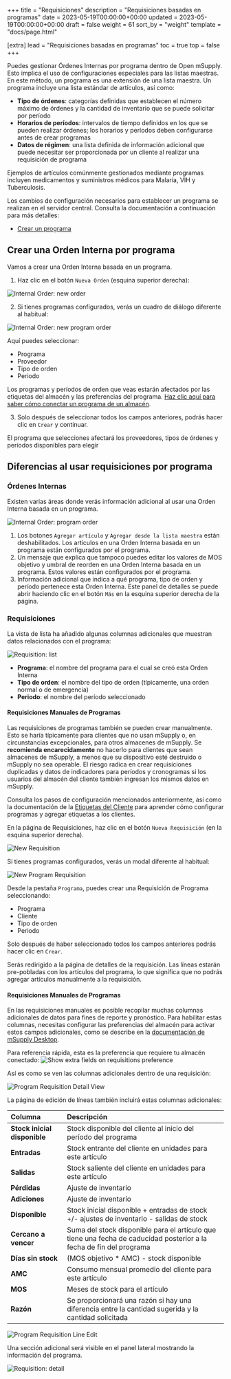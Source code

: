 +++
title = "Requisiciones"
description = "Requisiciones basadas en programas"
date = 2023-05-19T00:00:00+00:00
updated = 2023-05-19T00:00:00+00:00
draft = false
weight = 61
sort_by = "weight"
template = "docs/page.html"

[extra]
lead = "Requisiciones basadas en programas"
toc = true
top = false
+++

Puedes gestionar Órdenes Internas por programa dentro de Open mSupply. Esto implica el uso de configuraciones especiales para las listas maestras. En este método, un programa es una extensión de una lista maestra. Un programa incluye una lista estándar de artículos, así como:

- **Tipo de órdenes**:  categorías definidas que establecen el número máximo de órdenes y la cantidad de inventario que se puede solicitar por período
- **Horarios de períodos**: intervalos de tiempo definidos en los que se pueden realizar órdenes; los horarios y períodos deben configurarse antes de crear programas
- **Datos de régimen**: una lista definida de información adicional que puede necesitar ser proporcionada por un cliente al realizar una requisición de programa

Ejemplos de artículos comúnmente gestionados mediante programas incluyen medicamentos y suministros médicos para Malaria, VIH y Tuberculosis.

Los cambios de configuración necesarios para establecer un programa se realizan en el servidor central. Consulta la documentación a continuación para más detalles:

- [Crear un programa](https://docs.msupply.org.nz/items:programs#creating_a_program)

## Crear una Orden Interna por programa

Vamos a crear una Orden Interna basada en un programa.

1. Haz clic en el botón `Nueva Orden` (esquina superior derecha):

![Internal Order: new order](/docs/replenishment/images/intord_newreqbutton.png)

2. Si tienes programas configurados, verás un cuadro de diálogo diferente al habitual:

![Internal Order: new program order](/docs/programs/images/new_internal_order.png)

Aquí puedes seleccionar:

- Programa
- Proveedor
- Tipo de orden
- Periodo

Los programas y períodos de orden que veas estarán afectados por las etiquetas del almacén y las preferencias del programa. [Haz clic aquí para saber cómo conectar un programa de un almacén](https://docs.msupply.org.nz/items:programs#connecting_a_program_to_a_store).

3. Solo después de seleccionar todos los campos anteriores, podrás hacer clic en `Crear` y continuar.

<div class="nota">El programa que selecciones afectará los proveedores, tipos de órdenes y períodos disponibles para elegir</div>

## Diferencias al usar requisiciones por programa

### Órdenes Internas

Existen varias áreas donde verás información adicional al usar una Orden Interna basada en un programa.

![Internal Order: program order](/docs/programs/images/internal_order_detail.png)

1. Los botones `Agregar artículo` y `Agregar desde la lista maestra` están deshabilitados. Los artículos en una Orden Interna basada en un programa están configurados por el programa.
2. Un mensaje que explica que tampoco puedes editar los valores de MOS objetivo y umbral de reorden en una Orden Interna basada en un programa. Estos valores están configurados por el programa.
3. Información adicional que indica a qué programa, tipo de orden y período pertenece esta Orden Interna. Este panel de detalles se puede abrir haciendo clic en el botón `Más` en la esquina superior derecha de la página.

### Requisiciones

La vista de lista ha añadido algunas columnas adicionales que muestran datos relacionados con el programa:

![Requisition: list](/docs/programs/images/requisition-list.png)

- **Programa**: el nombre del programa para el cual se creó esta Orden Interna
- **Tipo de orden**: el nombre del tipo de orden (típicamente, una orden normal o de emergencia)
- **Periodo**: el nombre del período seleccionado

#### Requisiciones Manuales de Programas

Las requisiciones de programas también se pueden crear manualmente. Esto se haría típicamente para clientes que no usan mSupply o, en circunstancias excepcionales, para otros almacenes de mSupply. Se **recomienda encarecidamente** no hacerlo para clientes que sean almacenes de mSupply, a menos que su dispositivo esté destruido o mSupply no sea operable. El riesgo radica en crear requisiciones duplicadas y datos de indicadores para períodos y cronogramas si los usuarios del almacén del cliente también ingresan los mismos datos en mSupply.

Consulta los pasos de configuración mencionados anteriormente, así como la documentación de la [Etiquetas del Cliente](https://docs.msupply.org.nz/names:adding_and_editing#tags_tab)
para aprender cómo configurar programas y agregar etiquetas a los clientes.

En la página de Requisiciones, haz clic en el botón `Nueva Requisición`  (en la esquina superior derecha).

![New Requisition](/docs/programs/images/add_requisition_button.png)

Si tienes programas configurados, verás un modal diferente al habitual:

![New Program Requisition](/docs/programs/images/add_program_requisition.png)

Desde la pestaña `Programa`, puedes crear una Requisición de Programa seleccionando:

- Programa
- Cliente
- Tipo de orden
- Periodo

Solo después de haber seleccionado todos los campos anteriores podrás hacer clic en `Crear`.

Serás redirigido a la página de detalles de la requisición. Las líneas estarán pre-pobladas con los artículos del programa, lo que significa que no podrás agregar artículos manualmente a la requisición.

#### Requisiciones Manuales de Programas

En las requisiciones manuales es posible recopilar muchas columnas adicionales de datos para fines de reporte y pronóstico. Para habilitar estas columnas, necesitas configurar las preferencias del almacén para activar estos campos adicionales, como se describe en la [documentación de mSupply Desktop](https://docs.msupply.org.nz/other_stuff:virtual_stores#preferences_tab).

Para referencia rápida, esta es la preferencia que requiere tu almacén conectado:
![Show extra fields on requisitions preference](/docs/programs/images/show_extra_fields_on_requisitions.png)

Así es como se ven las columnas adicionales dentro de una requisición:

![Program Requisition Detail
View](/docs/programs/images/program_requisition_detail_view.gif)

La página de edición de líneas también incluirá estas columnas adicionales:

| Columna                      | Descripción                                                                                                  |
| :------------------------ | :----------------------------------------------------------------------------------------------------------- |
| **Stock inicial disponible** | Stock disponible del cliente al inicio del período del programa                                              |
| **Entradas**                 | Stock entrante del cliente en unidades para este artículo                                                         |
| **Salidas**                  | Stock saliente del cliente en unidades para este artículo                                                         |
| **Pérdidas**                 | Ajuste de inventario                                                                                         |
| **Adiciones**                | Ajuste de inventario                                                                                         |
| **Disponible**               | Stock inicial disponible + entradas de stock +/- ajustes de inventario - salidas de stock                             |
| **Cercano a vencer**         | Suma del stock disponible para el artículo que tiene una fecha de caducidad posterior a la fecha de fin del programa                      |
| **Días sin stock**           | (MOS objetivo \* AMC) -  stock disponible                                                                        |
| **AMC**                      | Consumo mensual promedio del cliente para este artículo                                                     |
| **MOS**                      | Meses de stock para el artículo                                                                                 |
| **Razón**                    | Se proporcionará una razón si hay una diferencia entre la cantidad sugerida y la cantidad solicitada |

![Program Requisition Line
Edit](/docs/programs/images/program_requisition_line_edit.png)

Una sección adicional será visible en el panel lateral mostrando la información del programa.

![Requisition: detail](/docs/programs/images/requisition-detail.png)
